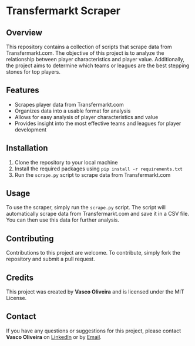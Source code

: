# Transfermarkt Scraper

## Overview
This repository contains a collection of scripts that scrape data from Transfermarkt.com. The objective of this project is to analyze the relationship between player characteristics and player value. Additionally, the project aims to determine which teams or leagues are the best stepping stones for top players. 

## Features
- Scrapes player data from Transfermarkt.com
- Organizes data into a usable format for analysis
- Allows for easy analysis of player characteristics and value
- Provides insight into the most effective teams and leagues for player development

## Installation
1. Clone the repository to your local machine
2. Install the required packages using `pip install -r requirements.txt`
3. Run the `scrape.py` script to scrape data from Transfermarkt.com

## Usage
To use the scraper, simply run the `scrape.py` script. The script will automatically scrape data from Transfermarkt.com and save it in a CSV file. You can then use this data for further analysis.

## Contributing
Contributions to this project are welcome. To contribute, simply fork the repository and submit a pull request.

## Credits
This project was created by **Vasco Oliveira** and is licensed under the MIT License.

## Contact
If you have any questions or suggestions for this project, please contact **Vasco Oliveira** on [LinkedIn](https://www.linkedin.com/in/vascooliveiraa/) or by [Email](mailto:vasco.oliveira260@gmail.com).
